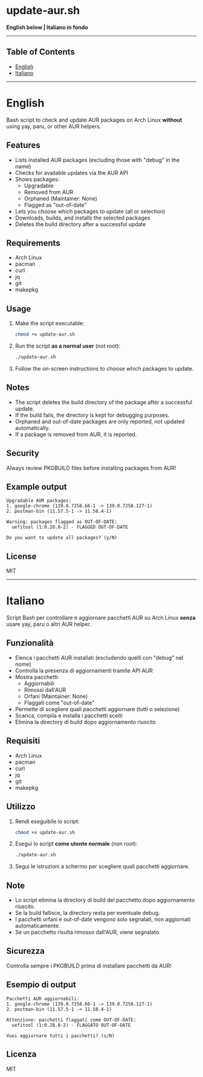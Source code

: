 
# update-aur.sh

**English below | Italiano in fondo**

---

## Table of Contents
- [English](#english)
- [Italiano](#italiano)

---

# English

Bash script to check and update AUR packages on Arch Linux **without** using yay, paru, or other AUR helpers.

## Features
- Lists installed AUR packages (excluding those with "debug" in the name)
- Checks for available updates via the AUR API
- Shows packages:
  - Upgradable
  - Removed from AUR
  - Orphaned (Maintainer: None)
  - Flagged as "out-of-date"
- Lets you choose which packages to update (all or selection)
- Downloads, builds, and installs the selected packages
- Deletes the build directory after a successful update

## Requirements
- Arch Linux
- pacman
- curl
- jq
- git
- makepkg

## Usage
1. Make the script executable:
   ```bash
   chmod +x update-aur.sh
   ```
2. Run the script **as a normal user** (not root):
   ```bash
   ./update-aur.sh
   ```
3. Follow the on-screen instructions to choose which packages to update.

## Notes
- The script deletes the build directory of the package after a successful update.
- If the build fails, the directory is kept for debugging purposes.
- Orphaned and out-of-date packages are only reported, not updated automatically.
- If a package is removed from AUR, it is reported.

## Security
Always review PKGBUILD files before installing packages from AUR!

## Example output
```
Upgradable AUR packages:
1. google-chrome (139.0.7258.66-1 -> 139.0.7258.127-1)
2. postman-bin (11.57.5-1 -> 11.58.4-1)

Warning: packages flagged as OUT-OF-DATE:
  uefitool (1:0.28.0-2) - FLAGGED OUT-OF-DATE

Do you want to update all packages? (y/N)
```

## License
MIT

---

# Italiano

Script Bash per controllare e aggiornare pacchetti AUR su Arch Linux **senza** usare yay, paru o altri AUR helper.

## Funzionalità
- Elenca i pacchetti AUR installati (escludendo quelli con "debug" nel nome)
- Controlla la presenza di aggiornamenti tramite API AUR
- Mostra pacchetti:
  - Aggiornabili
  - Rimossi dall'AUR
  - Orfani (Maintainer: None)
  - Flaggati come "out-of-date"
- Permette di scegliere quali pacchetti aggiornare (tutti o selezione)
- Scarica, compila e installa i pacchetti scelti
- Elimina la directory di build dopo aggiornamento riuscito

## Requisiti
- Arch Linux
- pacman
- curl
- jq
- git
- makepkg

## Utilizzo
1. Rendi eseguibile lo script:
   ```bash
   chmod +x update-aur.sh
   ```
2. Esegui lo script **come utente normale** (non root):
   ```bash
   ./update-aur.sh
   ```
3. Segui le istruzioni a schermo per scegliere quali pacchetti aggiornare.

## Note
- Lo script elimina la directory di build del pacchetto dopo aggiornamento riuscito.
- Se la build fallisce, la directory resta per eventuale debug.
- I pacchetti orfani e out-of-date vengono solo segnalati, non aggiornati automaticamente.
- Se un pacchetto risulta rimosso dall'AUR, viene segnalato.

## Sicurezza
Controlla sempre i PKGBUILD prima di installare pacchetti da AUR!

## Esempio di output
```
Pacchetti AUR aggiornabili:
1. google-chrome (139.0.7258.66-1 -> 139.0.7258.127-1)
2. postman-bin (11.57.5-1 -> 11.58.4-1)

Attenzione: pacchetti flaggati come OUT-OF-DATE:
  uefitool (1:0.28.0-2) - FLAGGATO OUT-OF-DATE

Vuoi aggiornare tutti i pacchetti? (s/N)
```

## Licenza
MIT

